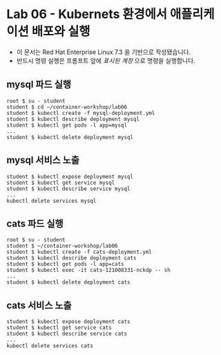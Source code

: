 Lab 06 - Kubernets 환경에서 애플리케이션 배포와 실행
===

* 이 문서는 Red Hat Enterprise Linux 7.3 을 기반으로 작성됐습니다.
* 반드시 명령 실행은 프롬프트 앞에 *표시된 계정* 으로 명령을 실행합니다.  

## mysql 파드 실행

```
root $ su - student
student $ cd ~/container-workshop/lab06
student $ kubectl create -f mysql-deployment.yml 
student $ kubectl describe deployment mysql
student $ kubectl get pods -l app=mysql
...
student $ kubectl delete deployment mysql
```

## mysql 서비스 노출

```
student $ kubectl expose deployment mysql 
student $ kubectl get service mysql
student $ kubectl describe service mysql
...
kubectl delete services mysql

```

## cats 파드 실행

```
root $ su - student
student $ ~/container-workshop/lab06
student $ kubectl create -f cats-deployment.yml 
student $ kubectl describe deployment cats
student $ kubectl get pods -l app=cats
student $ kubectl exec -it cats-121008331-nckdp -- sh
...
student $ kubectl delete deployment cats
```
## cats 서비스 노출

```
student $ kubectl expose deployment cats
student $ kubectl get service cats
student $ kubectl describe service cats
...
kubectl delete services cats


